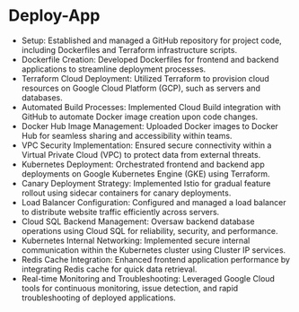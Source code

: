 # Deploy-App
- Setup:
  Established and managed a GitHub repository for project code, including Dockerfiles and Terraform infrastructure scripts.
- Dockerfile Creation:
  Developed Dockerfiles for frontend and backend applications to streamline deployment processes.
- Terraform Cloud Deployment:
  Utilized Terraform to provision cloud resources on Google Cloud Platform (GCP), such as servers and databases.
- Automated Build Processes:
  Implemented Cloud Build integration with GitHub to automate Docker image creation upon code changes.
- Docker Hub Image Management:
  Uploaded Docker images to Docker Hub for seamless sharing and accessibility within teams.
- VPC Security Implementation:
  Ensured secure connectivity within a Virtual Private Cloud (VPC) to protect data from external threats.
- Kubernetes Deployment:
  Orchestrated frontend and backend app deployments on Google Kubernetes Engine (GKE) using Terraform.
- Canary Deployment Strategy:
  Implemented Istio for gradual feature rollout using sidecar containers for canary deployments.
- Load Balancer Configuration:
  Configured and managed a load balancer to distribute website traffic efficiently across servers.
- Cloud SQL Backend Management:
  Oversaw backend database operations using Cloud SQL for reliability, security, and performance.
- Kubernetes Internal Networking:
  Implemented secure internal communication within the Kubernetes cluster using Cluster IP services.
- Redis Cache Integration:
  Enhanced frontend application performance by integrating Redis cache for quick data retrieval.
- Real-time Monitoring and Troubleshooting:
  Leveraged Google Cloud tools for continuous monitoring, issue detection, and rapid troubleshooting of deployed applications.
